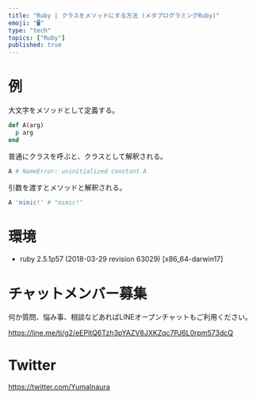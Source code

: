 ```yaml
---
title: "Ruby | クラスをメソッドにする方法 (メタプログラミングRuby)"
emoji: "🖥"
type: "tech"
topics: ["Ruby"]
published: true
---
```


# 例

大文字をメソッドとして定義する。

```rb
def A(arg)
  p arg
end
```

普通にクラスを呼ぶと、クラスとして解釈される。

```rb
A # NameError: uninitialized constant A
```

引数を渡すとメソッドと解釈される。

```rb
A 'mimic!' # "mimic!"
```


# 環境

- ruby 2.5.1p57 (2018-03-29 revision 63029) [x86_64-darwin17]








<!-- Update From Qiita API -->

# チャットメンバー募集


何か質問、悩み事、相談などあればLINEオープンチャットもご利用ください。

https://line.me/ti/g2/eEPltQ6Tzh3pYAZV8JXKZqc7PJ6L0rpm573dcQ





# Twitter


https://twitter.com/YumaInaura


<!-- Update From Qiita API -->



